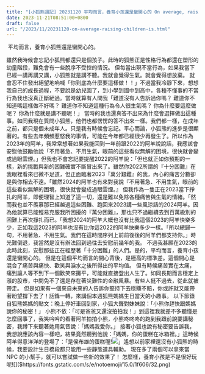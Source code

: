 ```yaml
---
title: "[小狐熊週記] 20231120 平均而言，養育小孩還是蠻開心的 On average, raising children is pretty fun."
date: 2023-11-21T08:51:00+0800
draft: false
url: "/2023/11/20231120-on-average-raising-children-is.html"
---
```


 平均而言，養育小狐熊還是蠻開心的。

雖然我時候會忘記小狐熊都還只是個孩子。此時的狐熊正是性格行為都還在塑形的幼童階段，難免會有一些脫序不受控的情況。 但每當出現不當行為，如果我當下已經一講再講又講，小狐熊就是講不聽。我就會覺得生氣。就會覺得想放棄。
就會忍不住發出絕望地吶喊「你到底為什麼要這樣做！！」不過當我冷靜下來，想想我自己的成長過程，不要說是幼兒園了，到小學到國中到高中，各種不懂事的不當行為我也沒真正斷絕過。當時就算有人問我「難道沒有人告訴過你嗎？
難道你不知道嗎這樣做不好嗎？
難道你不知道這種行為令人很生氣嗎？
你為什麼要這麼做呢？
你為什麼就是講不聽呢！」
當時的我也還真答不出來為什麼會選擇做出這種事。如同我現在質問小狐熊，他們也都愣愣的答不出來一樣。我們都一樣，在成年之前，都只是個未成年人。只是我有時候會忘記。平心而論，小狐熊的進步是很顯著的。有些去年頻頻惹怒我的事情，可能在今年都已經很少再發生了。所以作為2023年的阿羊，我常常想著如果我能回到一年前跟2022的阿羊說說話，我應該會安慰他鼓勵他說「不用著急、不用生氣，眼前的這些看似無解的困境，很快就會變成過眼雲煙。」但我也不會忘記要提醒2022的阿羊說：「但也就正如你預期的一樣，新的挑戰與新的困難確實不斷冒出來了。雖然你2022所謂的『十分困難』在我眼裡看來已微不足道，但正面臨著2023『萬分艱難』的我，內心的痛苦分數卻是與你相去不遠。「雖然2024的阿羊也有來對我說『不用著急、不用生氣，眼前的這些看似無解的困境，很快就會變成過眼雲煙。』 但我作為一隻正在2023當下掙扎的阿羊，即便理智上知道了這一切，還是難以免除各種痛苦與生氣的情緒。「然而我也並不羨慕那已經越過這些困難、跑回來2023講一些風涼話的2024阿羊。因為他就算已能輕易克服我所困擾的『萬分困難』，那也只不過繼續去到百萬級別的困難上再次掙扎而已。「我想2024的阿羊大概也沒有比我這個2023的阿羊快樂多少，正如我這2023的阿羊也沒有比你這2022的阿羊快樂多少一樣。「所以總歸一句，不用著急、不用生氣。我們在這時間序列上前前後後的阿羊們都支持你。」時光難倒退，我當然是沒有辦法回到過往去安慰前幾年的我。
不過我甚願在2023的此時此刻，安慰那些正在經歷著「十分困難」的人們。是的，平均而言，養育小孩還是蠻開心的。
但是在這個平均而言的開心背後，是極高的標準差。這個開心是混合了痛苦與痛快、歡笑與淚水之後所得出的平均值。 但有時候痛苦實在太痛，痛到讓人等不到下一個歡笑來攤平，可能就直接登出人生了。如同長期而言穩定上漲的股市，中間免不了還是存在著災難性的金融風暴。有些人挺不過去，從此就被帶走。 但是如果有一個來自未來的人告訴你堅持下去穩賺不賠，你或許就又能帶著盼望撐下去了！話鋒一轉，來講個本週狐熊媽媽生日當天的小趣事。 以下節錄自狐熊媽媽的貼文：晚上停好車回到家，小狐大聲對妹妹說：「小熊你趕快跟媽媽說你的秘密！」 小熊不依：「可是爸爸又還沒拍拍我！」到這裡我就差不多聽懂是怎麼回事了，我笑吟吟的看著阿羊拍拍小熊，小熊咚咚咚的跑到我跟前說要講秘密，我蹲下來聽著她用氣音說：「媽媽我愛你。」 接著小狐也說有秘密要告訴我，我想說應該內容一樣吧，結果竟然聽到他說：「媽媽，你的蛋糕在冰箱裡。」這時候阿羊得意洋洋的登場了：「是侯布雄的蛋糕喔!![]($https://fonts.gstatic.com/s/e/notoemoji/15.0/1f60e/32.png)」遙想以前家裡還沒有小狐熊的時候，我要設計生日橋段都只能用一些靜態道具輔助。 現在多了兩個可以拿來當 NPC 的小幫手，就可以嘗試做一些新的效果了！
怎麼樣，養育小孩是不是很好玩呢![]($https://fonts.gstatic.com/s/e/notoemoji/15.0/1f606/32.png)
